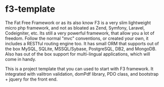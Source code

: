 # f3-template
The Fat Free Framework or as its also know F3 is a very slim lightweight micro php framework, and not as bloated as Zend, Symfony, Laravel, Codeigniter, etc. 
Its still a very powerful framework, that allow you a lot of freedom. Follow the normal "mvc" conventions, or created your own, it includes a RESTful routing engine too.
It has small ORM that supports out of the box MySQL, SQLite, MSSQL/Sybase, PostgreSQL, DB2, and MongoDB. 
Also has out of the box support for multi-lingual applications, which will come in handy. 

This is a project template that you can used to start with F3 framework. It integrated with valitron validation, domPdf library, PDO class, and bootstrap + jquery for the front end.

